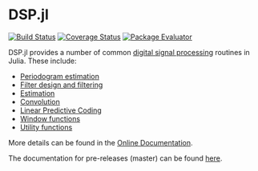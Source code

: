 DSP.jl
======

[![Build Status](https://travis-ci.org/JuliaDSP/DSP.jl.svg?branch=master)](https://travis-ci.org/JuliaDSP/DSP.jl)
[![Coverage Status](https://coveralls.io/repos/JuliaDSP/DSP.jl/badge.svg?branch=master)](https://coveralls.io/r/JuliaDSP/DSP.jl?branch=master)
[![Package Evaluator](http://pkg.julialang.org/badges/DSP_0.6.svg)](http://pkg.julialang.org/?pkg=DSP)

DSP.jl provides a number of common [digital signal processing](https://en.wikipedia.org/wiki/Digital_signal_processing) routines in Julia. These include:

- [Periodogram estimation](https://juliadsp.github.io/DSP.jl/stable/periodograms)
- [Filter design and filtering](https://juliadsp.github.io/DSP.jl/stable/filters)
- [Estimation](http://juliadsp.github.io/DSP.jl/stable/estimation/)
- [Convolution](https://juliadsp.github.io/DSP.jl/stable/convolutions)
- [Linear Predictive Coding](https://juliadsp.github.io/DSP.jl/stable/lpc)
- [Window functions](https://juliadsp.github.io/DSP.jl/stable/windows)
- [Utility functions](https://juliadsp.github.io/DSP.jl/stable/util)

More details can be found in the [Online Documentation](https://juliadsp.github.io/DSP.jl/stable/contents/).

The documentation for pre-releases (master) can be found [here](https://juliadsp.github.io/DSP.jl/latest/contents/).
